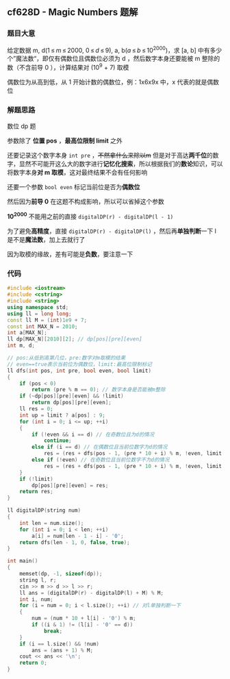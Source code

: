 ## cf628D - Magic Numbers 题解



### 题目大意

给定数据 m, d(1 ≤ *m* ≤ 2000, 0 ≤ *d* ≤ 9), a, b(*a* ≤ *b* ≤ 10<sup>2000</sup>)，求 [a, b] 中有多少个”魔法数“，即仅有偶数位且偶数位必须为 d ，然后数字本身还要能被 m 整除的数（不含前导 0 ），计算结果对 (10<sup>9</sup> + 7) 取模

偶数位为从高到低，从 1 开始计数的偶数位，例：1x6x9x 中，x 代表的就是偶数位



### 解题思路

数位 dp 题

参数除了 **位置 pos** ，**最高位限制 limit** 之外

还要记录这个数字本身 `int pre` ，~~不然拿什么来除以m~~ 但是对于高达**两千位**的数字，显然不可能开这么大的数字进行**记忆化搜索**，所以根据我们的**数论**知识，可以将数字本身**对 m 取模**，这对最终结果不会有任何影响

还要一个参数 `bool even` 标记当前位是否为**偶数位** 

然后因为**前导 0** 在这题不构成影响，所以可以省掉这个参数

**10<sup>2000</sup>** 不能用之前的直接 `digitalDP(r) - digitalDP(l - 1)` 

为了避免**高精度**，直接 `digitalDP(r) - digitalDP(l)` ，然后再**单独判断**一下 l 是不是**魔法数**，加上去就行了

因为取模的缘故，差有可能是**负数**，要注意一下



### 代码

``` c++
#include <iostream>
#include <cstring>
#include <string>
using namespace std;
using ll = long long;
const ll M = (int)1e9 + 7;
const int MAX_N = 2010;
int a[MAX_N];
ll dp[MAX_N][2010][2]; // dp[pos][pre][even]
int m, d;

// pos:从低到高第几位，pre:数字对m取模的结果
// even==true表示当前位为偶数位，limit:最高位限制标记
ll dfs(int pos, int pre, bool even, bool limit)
{
    if (pos < 0)
        return (pre % m == 0); // 数字本身是否能被m整除
    if (~dp[pos][pre][even] && !limit)
        return dp[pos][pre][even];
    ll res = 0;
    int up = limit ? a[pos] : 9;
    for (int i = 0; i <= up; ++i)
    {
        if (!even && i == d) // 在奇数位且为d的情况
            continue;
        else if (i == d) // 在偶数位且当前位数字为d的情况
            res = (res + dfs(pos - 1, (pre * 10 + i) % m, !even, limit && i == a[pos])) % M;
        else if (!even) // 在奇数位且当前位数字不为d的情况
            res = (res + dfs(pos - 1, (pre * 10 + i) % m, !even, limit && i == a[pos])) % M;
    }
    if (!limit)
        dp[pos][pre][even] = res;
    return res;
}

ll digitalDP(string num)
{
    int len = num.size();
    for (int i = 0; i < len; ++i)
        a[i] = num[len - 1 - i] - '0';
    return dfs(len - 1, 0, false, true);
}

int main()
{
    memset(dp, -1, sizeof(dp));
    string l, r;
    cin >> m >> d >> l >> r;
    ll ans = (digitalDP(r) - digitalDP(l) + M) % M;
    int i, num;
    for (i = num = 0; i < l.size(); ++i) // 对l单独判断一下
    {
        num = (num * 10 + l[i] - '0') % m;
        if ((i & 1) != (l[i] - '0' == d))
            break;
    }
    if (i == l.size() && !num)
        ans = (ans + 1) % M;
    cout << ans << '\n';
    return 0;
}
```

